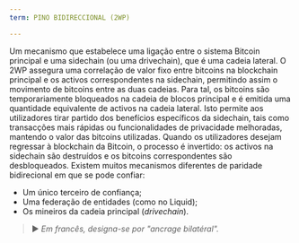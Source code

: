 ```yaml
---
term: PINO BIDIRECCIONAL (2WP)

---
```

Um mecanismo que estabelece uma ligação entre o sistema Bitcoin principal e uma sidechain (ou uma drivechain), que é uma cadeia lateral. O 2WP assegura uma correlação de valor fixo entre bitcoins na blockchain principal e os activos correspondentes na sidechain, permitindo assim o movimento de bitcoins entre as duas cadeias. Para tal, os bitcoins são temporariamente bloqueados na cadeia de blocos principal e é emitida uma quantidade equivalente de activos na cadeia lateral. Isto permite aos utilizadores tirar partido dos benefícios específicos da sidechain, tais como transacções mais rápidas ou funcionalidades de privacidade melhoradas, mantendo o valor das bitcoins utilizadas. Quando os utilizadores desejam regressar à blockchain da Bitcoin, o processo é invertido: os activos na sidechain são destruídos e os bitcoins correspondentes são desbloqueados. Existem muitos mecanismos diferentes de paridade bidirecional em que se pode confiar:


- Um único terceiro de confiança;
- Uma federação de entidades (como no Liquid);
- Os mineiros da cadeia principal (*drivechain*).

> ► *Em francês, designa-se por "ancrage bilatéral".*